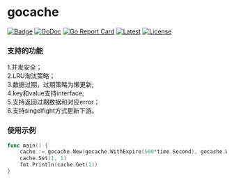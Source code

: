 # gocache
[![Badge](https://img.shields.io/badge/link-996.icu-%23FF4D5B.svg?style=flat-square)](https://996.icu/#/zh_CN)
[![GoDoc](https://godoc.org/github.com/WeiJiadong/gocache?status.svg)](https://pkg.go.dev/github.com/WeiJiadong/gocache@v1.0.5)
[![Go Report Card](https://goreportcard.com/badge/github.com/WeiJiadong/gocache)](https://goreportcard.com/report/github.com/WeiJiadong/gocache)
[![Latest](https://img.shields.io/badge/latest-v1.0.5-blue.svg)](https://github.com/WeiJiadong/gocache/tree/v1.0.5)
[![License](https://img.shields.io/badge/License-Apache_2.0-blue.svg)](https://opensource.org/licenses/Apache-2.0)

### 支持的功能
1.并发安全；  
2.LRU淘汰策略；  
3.数据过期，过期策略为懒更新;  
4.key和value支持interface;  
5.支持返回过期数据和对应error；  
6.支持singelfight方式更新下游。

### 使用示例
```go
func main() {
    cache := gocache.New(gocache.WithExpire(500*time.Second), gocache.WithKeyCnt(10))
    cache.Set(1, 1)
    fmt.Println(cache.Get(1))
}
```
